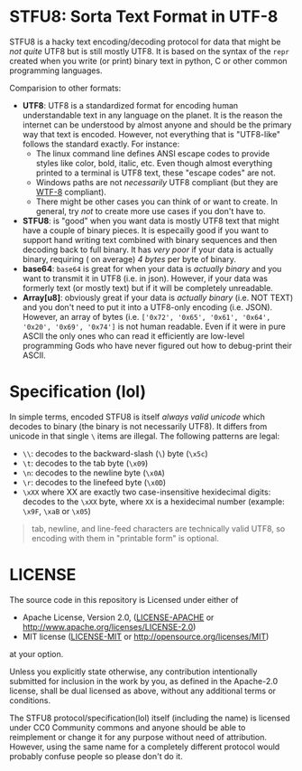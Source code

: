 # STFU8: Sorta Text Format in UTF-8

STFU8 is a hacky text encoding/decoding protocol for data that might be *not
quite* UTF8 but is still mostly UTF8. It is based on the syntax of the `repr`
created when you write (or print) binary text in python, C or other common
programming languages.

Comparision to other formats:
- **UTF8**: UTF8 is a standardized format for encoding human understandable
  text in any language on the planet. It is the reason the internet can be
  understood by almost anyone and should be the primary way that text is
  encoded. However, not everything that is "UTF8-like" follows the standard
  exactly. For instance:
  - The linux command line defines ANSI escape codes to provide styles like
    color, bold, italic, etc. Even though almost everything printed to a
    terminal is UTF8 text, these "escape codes" are not.
  - Windows paths are not *necessarily* UTF8 compliant (but they are [WTF-8][1]
    compliant).
  - There might be other cases you can think of or want to create. In general,
    try _not_ to create more use cases if you don't have to.
- **STFU8**: is "good" when you want data is mostly UTF8 text that might have a
  couple of binary pieces. It is especailly good if you want to support hand
  writing text combined with binary sequences and then decoding back to full
  binary. It has _very poor_ if your data is actually binary, requiring (
  on average) _4 bytes_ per byte of binary.
- **base64**: `base64` is great for when your data is *actually binary* and
  you want to transmit it in UTF8 (i.e. in json). However, if your data
  was formerly text (or mostly text) but if it will be completely unreadable.
- **Array[u8]**: obviously great if your data is *actually binary* (i.e. NOT
  TEXT) and you don't need to put it into a UTF8-only encoding (i.e. JSON).
  However, an array of bytes (i.e. `['0x72', '0x65', '0x61', '0x64', '0x20',
  '0x69', '0x74']` is not human readable. Even if it were in pure ASCII the
  only ones who can read it efficiently are low-level programming Gods who have
  never figured out how to debug-print their ASCII.

[1]: https://simonsapin.github.io/wtf-8/

# Specification (lol)
In simple terms, encoded STFU8 is itself *always valid unicode* which decodes
to binary (the binary is not necessarily UTF8). It differs from unicode in
that single `\` items are illegal. The following patterns are legal:
- `\\`: decodes to the backward-slash (`\`) byte (`\x5c`)
- `\t`: decodes to the tab byte (`\x09`)
- `\n`: decodes to the newline byte (`\x0A`)
- `\r`: decodes to the linefeed byte (`\x0D`)
- `\xXX` where XX are exactly two case-insensitive hexidecimal digits: decodes
  to the `\xXX` byte, where `XX` is a hexidecimal number (example: `\x9F`,
  `\xaB` or `\x05`)

> tab, newline, and line-feed characters are technically valid UTF8, so encoding
> with them in "printable form" is optional.

# LICENSE
The source code in this repository is Licensed under either of
- Apache License, Version 2.0, ([LICENSE-APACHE](LICENSE-APACHE) or
  http://www.apache.org/licenses/LICENSE-2.0)
- MIT license ([LICENSE-MIT](LICENSE-MIT) or
  http://opensource.org/licenses/MIT)

at your option.

Unless you explicitly state otherwise, any contribution intentionally submitted
for inclusion in the work by you, as defined in the Apache-2.0 license, shall
be dual licensed as above, without any additional terms or conditions.

The STFU8 protocol/specification(lol) itself (including the name) is licensed
under CC0 Community commons and anyone should be able to reimplement or change
it for any purpose without need of attribution. However, using the same name
for a completely different protocol would probably confuse people so please
don't do it.


